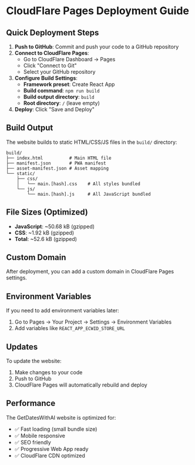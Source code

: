 # CloudFlare Pages Deployment Guide

## Quick Deployment Steps

1. **Push to GitHub**: Commit and push your code to a GitHub repository
2. **Connect to CloudFlare Pages**: 
   - Go to CloudFlare Dashboard → Pages
   - Click "Connect to Git"
   - Select your GitHub repository
3. **Configure Build Settings**:
   - **Framework preset**: Create React App
   - **Build command**: `npm run build`
   - **Build output directory**: `build`
   - **Root directory**: `/` (leave empty)
4. **Deploy**: Click "Save and Deploy"

## Build Output

The website builds to static HTML/CSS/JS files in the `build/` directory:

```
build/
├── index.html          # Main HTML file
├── manifest.json       # PWA manifest
├── asset-manifest.json # Asset mapping
└── static/
    ├── css/
    │   └── main.[hash].css    # All styles bundled
    └── js/
        └── main.[hash].js     # All JavaScript bundled
```

## File Sizes (Optimized)

- **JavaScript**: ~50.68 kB (gzipped)
- **CSS**: ~1.92 kB (gzipped)
- **Total**: ~52.6 kB (gzipped)

## Custom Domain

After deployment, you can add a custom domain in CloudFlare Pages settings.

## Environment Variables

If you need to add environment variables later:
1. Go to Pages → Your Project → Settings → Environment Variables
2. Add variables like `REACT_APP_ECWID_STORE_URL`

## Updates

To update the website:
1. Make changes to your code
2. Push to GitHub
3. CloudFlare Pages will automatically rebuild and deploy

## Performance

The GetDatesWithAI website is optimized for:
- ✅ Fast loading (small bundle size)
- ✅ Mobile responsive
- ✅ SEO friendly
- ✅ Progressive Web App ready
- ✅ CloudFlare CDN optimized
